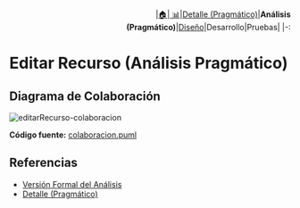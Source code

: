 <div align=right>
 
|[🏠️](../../../README.md)|[ 📊](https://raw.githubusercontent.com/mmasias/pySigHor/main/images/RUP/99-seguimiento/diagrama-contexto-administrador.svg)|[Detalle (Pragmático)](../../../00-casos-uso/02-detalle/editarRecurso/README.md)|**Análisis (Pragmático)**|[Diseño](../../../../RUP/02-diseno/casos-uso/editarRecurso/README.md)|Desarrollo|Pruebas|
|-:
</div>

# Editar Recurso (Análisis Pragmático)

## Diagrama de Colaboración

![editarRecurso-colaboracion](../../../../../images/RUP/01-analisis/casos-uso/editarRecurso/colaboracion.svg)

**Código fuente:** [colaboracion.puml](../../../../RUP/01-analisis/casos-uso/editarRecurso/colaboracion.puml)

## Referencias

- [Versión Formal del Análisis](../../../../RUP/01-analisis/casos-uso/editarRecurso/README.md)
- [Detalle (Pragmático)](../../../00-casos-uso/02-detalle/editarRecurso/README.md)
